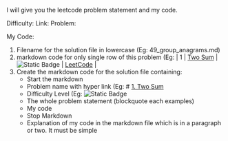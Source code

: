 I will give you the leetcode problem statement and my code.

Difficulty: 
Link: 
Problem:


My Code:


1. Filename for the solution file in lowercase (Eg: 49_group_anagrams.md)
2. markdown code for only single row of this problem 
      (Eg: | 1 | [Two Sum](solutions/1_Two_Sum.md) | ![Static Badge](https://img.shields.io/badge/Easy-brightgreen)          | [LeetCode](https://leetcode.com/problems/two-sum/) |
3. Create the markdown code for the solution file containing:
    - Start the markdown
    - Problem name with hyper link  (Eg: # [1. Two Sum](https://leetcode.com/problems/two-sum)
    - Difficulty Level (Eg: ![Static Badge](https://img.shields.io/badge/Difficulty-Easy-brightgreen)
    - The whole problem statement (blockquote each examples)
    - My code
    - Stop Markdown
    - Explanation of my code in the markdown file which is in a paragraph or two. It must be simple


